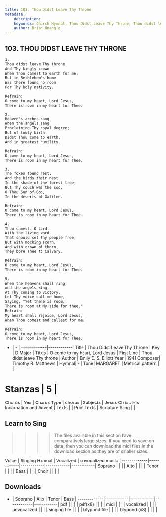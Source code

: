 ```yaml
---
title: 103. Thou Didst Leave Thy Throne
metadata:
    description: 
    keywords: Church Hymnal, Thou Didst Leave Thy Throne, Thou didst leave Thy throne , O come to my heart, Lord Jesus
    author: Brian Onang'o
---
```



## 103. THOU DIDST LEAVE THY THRONE

```txt
1.
Thou didst leave Thy throne
And Thy kingly crown
When Thou camest to earth for me;
But in Bethlehem's home
Was there found no room
For Thy holy nativity.

Refrain:
O come to my heart, Lord Jesus,
There is room in my heart for Thee.

2.
Heaven's arches rang
When the angels sang
Proclaiming Thy royal degree;
But of lowly birth
Didst Thou come to earth,
And in greatest humility.

Refrain:
O come to my heart, Lord Jesus,
There is room in my heart for Thee.

3.
The foxes found rest,
And the birds their nest
In the shade of the forest tree;
But Thy couch was the sod,
O Thou Son of God,
In the deserts of Galilee.

Refrain:
O come to my heart, Lord Jesus,
There is room in my heart for Thee.

4.
Thou camest, O Lord,
With the living word
That should set Thy people free;
But with mocking scorn,
And with crown of thorn,
They bore Thee to Calvary.

Refrain:
O come to my heart, Lord Jesus,
There is room in my heart for Thee.

5.
When the heavens shall ring,
And the angels sing,
At Thy coming to victory,
Let Thy voice call me home,
Saying, "Yet there is room,
There is room at My side for thee."
Refrain:
My heart shall rejoice, Lord Jesus,
When Thou comest and callest for me.

Refrain:
O come to my heart, Lord Jesus,
There is room in my heart for Thee.

```

- |   -  |
-------------|------------|
Title | Thou Didst Leave Thy Throne |
Key | D Major |
Titles | O come to my heart, Lord Jesus |
First Line | Thou didst leave Thy throne  |
Author | Emily E. S. Elliott
Year | 1941
Composer| Timothy R. Matthews |
Hymnal|  - |
Tune| MARGARET |
Metrical pattern | |
# Stanzas | 5 |
Chorus | Yes |
Chorus Type | chorus |
Subjects | Jesus Christ: His Incarnation and Advent |
Texts |  |
Print Texts | 
Scripture Song |  |
  
## Learn to Sing

>>>> The files available in this section have comparatively large sizes. If you need to save on data, then you can download the midi files in the download section as they are of smaller sizes.

Voice |  Singing Hymnal | Vocalized | unvocalized music |
-------------|------------|------------|------------|------------|
Soprano | | | |
Alto | | | |
Tenor | | | |
Bass | | | |
Choir | | | |

## Downloads

- |  Soprano | Alto | Tenor | Bass |
-------------|------------|------------|------------|------------|
pdf | | | |
pdf(x8) | | | |
midi | | | |
vocalized | | | |
unvocalized | | | |
singing file | | | |
Lilypond file | | | |
Lilypond (x8) | | | |
  